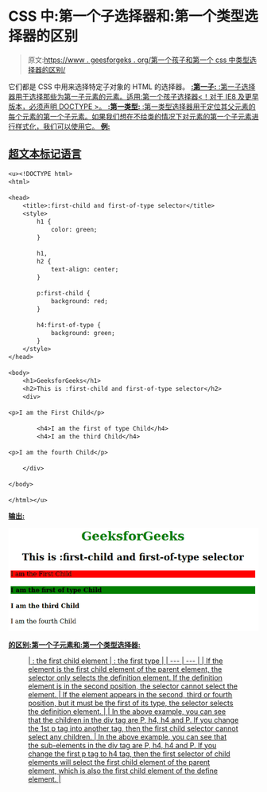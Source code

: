 # CSS 中:第一个子选择器和:第一个类型选择器的区别

> 原文:[https://www . geesforgeks . org/第一个孩子和第一个 css 中类型选择器的区别/](https://www.geeksforgeeks.org/difference-between-first-child-and-first-of-type-selector-in-css/)

它们都是 CSS 中用来选择特定子对象的 HTML 的选择器。
<u>[**<u>:第一子:</u>**](https://www.geeksforgeeks.org/css-first-child-selector/) :第一子选择器用于选择那些为第一子元素的元素。适用:第一个孩子选择器<！对于 IE8 及更早版本，必须声明 DOCTYPE >。
<u>[**<u>:第一类型:</u>**](https://www.geeksforgeeks.org/css-first-of-type-selector/) :第一类型选择器用于定位其父元素的每个元素的第一个子元素。如果我们想在不给类的情况下对元素的第一个子元素进行样式化，我们可以使用它。
**例:**</u></u> 

## <u><u>超文本标记语言</u></u>

```
<u><!DOCTYPE html>
<html>

<head>
    <title>:first-child and first-of-type selector</title>
    <style>
        h1 {
            color: green;
        }

        h1,
        h2 {
            text-align: center;
        }

        p:first-child {
            background: red;
        }

        h4:first-of-type {
            background: green;
        }
    </style>
</head>

<body>
    <h1>GeeksforGeeks</h1>
    <h2>This is :first-child and first-of-type selector</h2>
    <div>

<p>I am the First Child</p>

        <h4>I am the first of type Child</h4>
        <h4>I am the third Child</h4>

<p>I am the fourth Child</p>

    </div>

</body>

</html></u>
```

<u><u>**输出:**</u></u>

<u><u>![](img/d75d449e403071ad060cc54629493536.png)</u></u>

<u><u>**的区别:第一个子元素和:第一个类型选择器:**</u></u>

<figure class="table"> <u><u>| : the first child element | : the first type |
| --- | --- |
| If the element is the first child element of the parent element, the selector only selects the definition element. If the definition element is in the second position, the selector cannot select the element. | If the element appears in the second, third or fourth position, but it must be the first of its type, the selector selects the definition element. |
| In the above example, you can see that the children in the div tag are P, h4, h4 and P. If you change the 1st p tag into another tag, then the first child selector cannot select any children. | In the above example, you can see that the sub-elements in the div tag are P, h4, h4 and P. If you change the first p tag to h4 tag, then the first selector of child elements will select the first child element of the parent element, which is also the first child element of the define element. |</u></u> </figure>